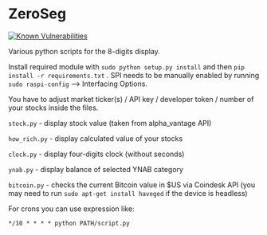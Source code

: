 # ZeroSeg

[![Known Vulnerabilities](https://snyk.io/test/github/JakubBialoskorski/ZeroSeg/badge.svg?targetFile=requirements.txt)](https://snyk.io/test/github/JakubBialoskorski/ZeroSeg?targetFile=requirements.txt)

Various python scripts for the 8-digits display. 

Install required module with ```sudo python setup.py install``` and then ```pip install -r requirements.txt``` . SPI needs to be manually enabled by running ```sudo raspi-config``` --> Interfacing Options.

You have to adjust market ticker(s) /  API key / developer token / number of your stocks inside the files.

```stock.py``` - display stock value (taken from alpha_vantage API)

```how_rich.py``` - display calculated value of your stocks

```clock.py``` - display four-digits clock (without seconds)

```ynab.py``` - display balance of selected YNAB category

```bitcoin.py``` - checks the current Bitcoin value in $US via Coindesk API (you may need to run `sudo apt-get install haveged` if the device is headless)

For crons you can use expression like:

`*/10 * * * * python PATH/script.py`